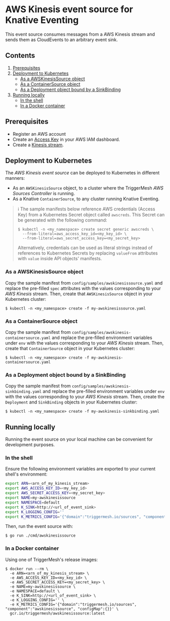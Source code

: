 # AWS Kinesis event source for Knative Eventing

This event source consumes messages from a AWS Kinesis stream and sends them as CloudEvents to an arbitrary event sink.

## Contents

1. [Prerequisites](#prerequisites)
1. [Deployment to Kubernetes](#deployment-to-kubernetes)
   * [As a AWSKinesisSource object](#as-a-awskinesissource-object)
   * [As a ContainerSource object](#as-a-containersource-object)
   * [As a Deployment object bound by a SinkBinding](#as-a-deployment-object-bound-by-a-sinkbinding)
1. [Running locally](#running-locally)
   * [In the shell](#in-the-shell)
   * [In a Docker container](#in-a-docker-container)

## Prerequisites

* Register an AWS account
* Create an [Access Key][doc-accesskey] in your AWS IAM dashboard.
* Create a [Kinesis stream][doc-kinesis].

## Deployment to Kubernetes

The _AWS Kinesis event source_ can be deployed to Kubernetes in different manners:

* As an `AWSKinesisSource` object, to a cluster where the TriggerMesh _AWS Sources Controller_ is running.
* As a Knative `ContainerSource`, to any cluster running Knative Eventing.

> :information_source: The sample manifests below reference AWS credentials (Access Key) from a Kubernetes Secret object
> called `awscreds`. This Secret can be generated with the following command:
>
> ```console
> $ kubectl -n <my_namespace> create secret generic awscreds \
>   --from-literal=aws_access_key_id=<my_key_id> \
>   --from-literal=aws_secret_access_key=<my_secret_key>
> ```
>
> Alternatively, credentials can be used as literal strings instead of references to Kubernetes Secrets by replacing
> `valueFrom` attributes with `value` inside API objects' manifests.

### As a AWSKinesisSource object

Copy the sample manifest from `config/samples/awskinesissource.yaml` and replace the pre-filled `spec` attributes with
the values corresponding to your _AWS Kinesis_ stream. Then, create that `AWSKinesisSource` object in your Kubernetes
cluster:

```console
$ kubectl -n <my_namespace> create -f my-awskinesissource.yaml
```

### As a ContainerSource object

Copy the sample manifest from `config/samples/awskinesis-containersource.yaml` and replace the pre-filled environment
variables under `env` with the values corresponding to your _AWS Kinesis_ stream. Then, create that `ContainerSource`
object in your Kubernetes cluster:

```console
$ kubectl -n <my_namespace> create -f my-awskinesis-containersource.yaml
```

### As a Deployment object bound by a SinkBinding

Copy the sample manifest from `config/samples/awskinesis-sinkbinding.yaml` and replace the pre-filled environment
variables under `env` with the values corresponding to your _AWS Kinesis_ stream. Then, create the `Deployment` and
`SinkBinding` objects in your Kubernetes cluster:

```console
$ kubectl -n <my_namespace> create -f my-awskinesis-sinkbinding.yaml
```

## Running locally

Running the event source on your local machine can be convenient for development purposes.

### In the shell

Ensure the following environment variables are exported to your current shell's environment:

```sh
export ARN=<arn_of_my_kinesis_stream>
export AWS_ACCESS_KEY_ID=<my_key_id>
export AWS_SECRET_ACCESS_KEY=<my_secret_key>
export NAME=my-awskinesissource
export NAMESPACE=default
export K_SINK=http://<url_of_event_sink>
export K_LOGGING_CONFIG=''
export K_METRICS_CONFIG='{"domain":"triggermesh.io/sources", "component":"awskinesissource", "configMap":{}}'
```

Then, run the event source with:

```console
$ go run ./cmd/awskinesissource
```

### In a Docker container

Using one of TriggerMesh's release images:

```console
$ docker run --rm \
  -e ARN=<arn_of_my_kinesis_stream> \
  -e AWS_ACCESS_KEY_ID=<my_key_id> \
  -e AWS_SECRET_ACCESS_KEY=<my_secret_key> \
  -e NAME=my-awskinesissource \
  -e NAMESPACE=default \
  -e K_SINK=http://<url_of_event_sink> \
  -e K_LOGGING_CONFIG='' \
  -e K_METRICS_CONFIG='{"domain":"triggermesh.io/sources", "component":"awskinesissource", "configMap":{}}' \
  gcr.io/triggermesh/awskinesissource:latest
```

[doc-accesskey]: https://docs.aws.amazon.com/general/latest/gr/aws-sec-cred-types.html#access-keys-and-secret-access-keys
[doc-kinesis]: https://docs.aws.amazon.com/streams/latest/dev/amazon-kinesis-streams.html
